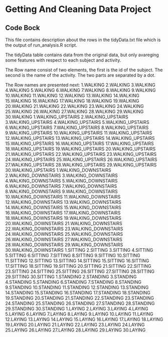 Getting And Cleaning Data Project
==============================
Code Bock
---
This file contains description about the rows in the tidyData.txt file which is the output of run_analysis.R script.

The tidyData table contains data from the original data, but only avareging some features with respect to each subject and activity.

The Row name consist of two elements, the first is the id of the subject. The second is the name of the activity. The two parts are separated by a dot.

The Row names are presented next:
1.WALKING
2.WALKING
3.WALKING
4.WALKING
5.WALKING
6.WALKING
7.WALKING
8.WALKING
9.WALKING
10.WALKING
11.WALKING
12.WALKING
13.WALKING
14.WALKING
15.WALKING
16.WALKING
17.WALKING
18.WALKING
19.WALKING
20.WALKING
21.WALKING
22.WALKING
23.WALKING
24.WALKING
25.WALKING
26.WALKING
27.WALKING
28.WALKING
29.WALKING
30.WALKING
1.WALKING_UPSTAIRS
2.WALKING_UPSTAIRS
3.WALKING_UPSTAIRS
4.WALKING_UPSTAIRS
5.WALKING_UPSTAIRS
6.WALKING_UPSTAIRS
7.WALKING_UPSTAIRS
8.WALKING_UPSTAIRS
9.WALKING_UPSTAIRS
10.WALKING_UPSTAIRS
11.WALKING_UPSTAIRS
12.WALKING_UPSTAIRS
13.WALKING_UPSTAIRS
14.WALKING_UPSTAIRS
15.WALKING_UPSTAIRS
16.WALKING_UPSTAIRS
17.WALKING_UPSTAIRS
18.WALKING_UPSTAIRS
19.WALKING_UPSTAIRS
20.WALKING_UPSTAIRS
21.WALKING_UPSTAIRS
22.WALKING_UPSTAIRS
23.WALKING_UPSTAIRS
24.WALKING_UPSTAIRS
25.WALKING_UPSTAIRS
26.WALKING_UPSTAIRS
27.WALKING_UPSTAIRS
28.WALKING_UPSTAIRS
29.WALKING_UPSTAIRS
30.WALKING_UPSTAIRS
1.WALKING_DOWNSTAIRS
2.WALKING_DOWNSTAIRS
3.WALKING_DOWNSTAIRS
4.WALKING_DOWNSTAIRS
5.WALKING_DOWNSTAIRS
6.WALKING_DOWNSTAIRS
7.WALKING_DOWNSTAIRS
8.WALKING_DOWNSTAIRS
9.WALKING_DOWNSTAIRS
10.WALKING_DOWNSTAIRS
11.WALKING_DOWNSTAIRS
12.WALKING_DOWNSTAIRS
13.WALKING_DOWNSTAIRS
14.WALKING_DOWNSTAIRS
15.WALKING_DOWNSTAIRS
16.WALKING_DOWNSTAIRS
17.WALKING_DOWNSTAIRS
18.WALKING_DOWNSTAIRS
19.WALKING_DOWNSTAIRS
20.WALKING_DOWNSTAIRS
21.WALKING_DOWNSTAIRS
22.WALKING_DOWNSTAIRS
23.WALKING_DOWNSTAIRS
24.WALKING_DOWNSTAIRS
25.WALKING_DOWNSTAIRS
26.WALKING_DOWNSTAIRS
27.WALKING_DOWNSTAIRS
28.WALKING_DOWNSTAIRS
29.WALKING_DOWNSTAIRS
30.WALKING_DOWNSTAIRS
1.SITTING
2.SITTING
3.SITTING
4.SITTING
5.SITTING
6.SITTING
7.SITTING
8.SITTING
9.SITTING
10.SITTING
11.SITTING
12.SITTING
13.SITTING
14.SITTING
15.SITTING
16.SITTING
17.SITTING
18.SITTING
19.SITTING
20.SITTING
21.SITTING
22.SITTING
23.SITTING
24.SITTING
25.SITTING
26.SITTING
27.SITTING
28.SITTING
29.SITTING
30.SITTING
1.STANDING
2.STANDING
3.STANDING
4.STANDING
5.STANDING
6.STANDING
7.STANDING
8.STANDING
9.STANDING
10.STANDING
11.STANDING
12.STANDING
13.STANDING
14.STANDING
15.STANDING
16.STANDING
17.STANDING
18.STANDING
19.STANDING
20.STANDING
21.STANDING
22.STANDING
23.STANDING
24.STANDING
25.STANDING
26.STANDING
27.STANDING
28.STANDING
29.STANDING
30.STANDING
1.LAYING
2.LAYING
3.LAYING
4.LAYING
5.LAYING
6.LAYING
7.LAYING
8.LAYING
9.LAYING
10.LAYING
11.LAYING
12.LAYING
13.LAYING
14.LAYING
15.LAYING
16.LAYING
17.LAYING
18.LAYING
19.LAYING
20.LAYING
21.LAYING
22.LAYING
23.LAYING
24.LAYING
25.LAYING
26.LAYING
27.LAYING
28.LAYING
29.LAYING
30.LAYING